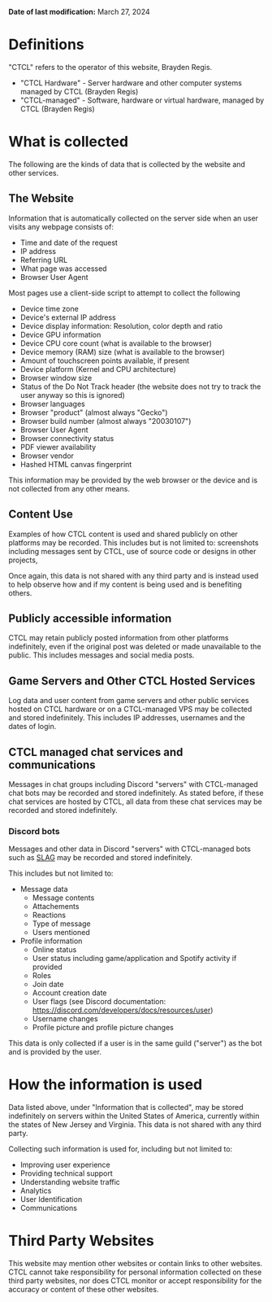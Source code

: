 **Date of last modification:** March 27, 2024

# Definitions
"CTCL" refers to the operator of this website, Brayden Regis.

- "CTCL Hardware" - Server hardware and other computer systems managed by CTCL (Brayden Regis)
- "CTCL-managed" - Software, hardware or virtual hardware, managed by CTCL (Brayden Regis)

# What is collected
The following are the kinds of data that is collected by the website and other services.

## The Website
Information that is automatically collected on the server side when an user visits any webpage consists of:

- Time and date of the request
- IP address
- Referring URL
- What page was accessed
- Browser User Agent

Most pages use a client-side script to attempt to collect the following

- Device time zone
- Device's external IP address
- Device display information: Resolution, color depth and ratio
- Device GPU information
- Device CPU core count (what is available to the browser)
- Device memory (RAM) size (what is available to the browser)
- Amount of touchscreen points available, if present
- Device platform (Kernel and CPU architecture)
- Browser window size
- Status of the Do Not Track header (the website does not try to track the user anyway so this is ignored)
- Browser languages
- Browser "product" (almost always "Gecko")
- Browser build number (almost always "20030107")
- Browser User Agent
- Browser connectivity status
- PDF viewer availability
- Browser vendor
- Hashed HTML canvas fingerprint

This information may be provided by the web browser or the device and is not collected from any other means.

## Content Use
Examples of how CTCL content is used and shared publicly on other platforms may be recorded. This includes but is not limited to: screenshots including messages sent by CTCL, use of source code or designs in other projects,

Once again, this data is not shared with any third party and is instead used to help observe how and if my content is being used and is benefiting others.

## Publicly accessible information
CTCL may retain publicly posted information from other platforms indefinitely, even if the original post was deleted or made unavailable to the public. This includes messages and social media posts.

## Game Servers and Other CTCL Hosted Services
Log data and user content from game servers and other public services hosted on CTCL hardware or on a CTCL-managed VPS may be collected and stored indefinitely. This includes IP addresses, usernames and the dates of login.

## CTCL managed chat services and communications
Messages in chat groups including Discord "servers" with CTCL-managed chat bots may be recorded and stored indefinitely. As stated before, if these chat services are hosted by CTCL, all data from these chat services may be recorded and stored indefinitely.

### Discord bots
Messages and other data in Discord "servers" with CTCL-managed bots such as [SLAG](../projects/slag/) may be recorded and stored indefinitely.

This includes but not limited to:

- Message data
    - Message contents
    - Attachements
    - Reactions
    - Type of message
    - Users mentioned
- Profile information
    - Online status
    - User status including game/application and Spotify activity if provided
    - Roles
    - Join date
    - Account creation date
    - User flags (see Discord documentation: https://discord.com/developers/docs/resources/user)
    - Username changes
    - Profile picture and profile picture changes

This data is only collected if a user is in the same guild ("server") as the bot and is provided by the user.

# How the information is used
Data listed above, under "Information that is collected", may be stored indefinitely on servers within the United States of America, currently within the states of New Jersey and Virginia. This data is not shared with any third party.

Collecting such information is used for, including but not limited to:

- Improving user experience
- Providing technical support
- Understanding website traffic
- Analytics
- User Identification
- Communications

# Third Party Websites
This website may mention other websites or contain links to other websites. CTCL cannot take responsibility for personal information collected on these third party websites, nor does CTCL monitor or accept responsibility for the accuracy or content of these other websites.
